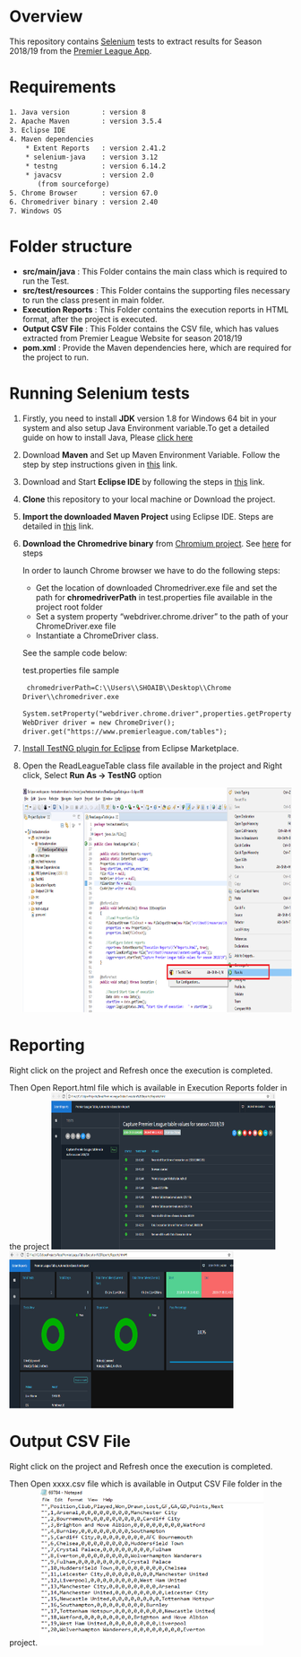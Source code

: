 # Overview

This repository contains [Selenium](http://seleniumhq.org/) tests to extract results for Season 2018/19 from the [Premier League App](https://www.premierleague.com/tables).


# Requirements

```
1. Java version        : version 8
2. Apache Maven        : version 3.5.4
3. Eclipse IDE
4. Maven dependencies 
    * Extent Reports   : version 2.41.2
    * selenium-java    : version 3.12
    * testng           : version 6.14.2
    * javacsv          : version 2.0
       (from sourceforge)
5. Chrome Browser      : version 67.0
6. Chromedriver binary : version 2.40
7. Windows OS       
 ```
# Folder structure


* **src/main/java**        : This Folder contains the main class which is required to run the Test.
* **src/test/resources**   : This Folder contains the supporting files necessary to run the class present in main folder.
* **Execution Reports**    : This Folder contains the execution reports in HTML format, after the project is executed.
* **Output CSV File**      : This Folder contains the CSV file, which has values extracted from Premier League Website for season                                    2018/19 
* **pom.xml**              : Provide the Maven dependencies here, which are required for the project to run.

# Running Selenium tests

1. Firstly, you need to install **JDK** version 1.8 for Windows 64 bit in your system and also setup Java Environment variable.To get a detailed guide on how to install Java, Please <a href="https://drive.google.com/open?id=1S_jt7mUKnJakfdZrKIRSzsxTGc-TYMdE">click here</a>

2. Download **Maven** and Set up Maven Environment Variable. Follow the step by step instructions given in <a href="https://drive.google.com/open?id=1S9pB4Zk7veq_YCDi7w1TMgHv6390ZH1o">this</a> link. 

3. Download and Start **Eclipse IDE** by following the steps in <a href="https://drive.google.com/open?id=1IaOGHymbUCUBIyTmEwgq8p5D1eGZVGrx">this</a> link. 

4. **Clone** this repository to your local machine or Download the project.

5. **Import the downloaded Maven Project** using Eclipse IDE. Steps are detailed in <a href="https://drive.google.com/open?id=1d4JTccc7P7X_zzxdYvby_wzhd4OTWA0M">this</a> link.

6. **Download the Chromedrive binary** from <a href="http://chromedriver.chromium.org/downloads">Chromium project</a>. See <a href="https://drive.google.com/open?id=1WYRRFy3tuasB5A9u6nQzBpT3egYNXLNw">here</a> for steps

   In order to launch Chrome browser we have to do the following steps:
    
    * Get the location of downloaded Chromedriver.exe file and set the path for **chromedriverPath** in test.properties file available         in the project root folder
    * Set a system property “webdriver.chrome.driver” to the path of your ChromeDriver.exe file
    * Instantiate a ChromeDriver class.

   See the sample code below:
   
     test.properties file sample
   ```
    chromedriverPath=C:\\Users\\SHOAIB\\Desktop\\Chrome Driver\\chromedriver.exe
   ```
   ```
   System.setProperty("webdriver.chrome.driver",properties.getProperty("chromedriverPath"));
   WebDriver driver = new ChromeDriver();
   driver.get("https://www.premierleague.com/tables");
   ```
7. <a href="https://drive.google.com/open?id=1jhwcuI0yNJ34YwbEAPCo-n_yuRTNS7vH
">Install TestNG plugin for Eclipse</a> from Eclipse Marketplace.

8. Open the ReadLeagueTable class file available in the project and Right click, Select **Run As -> TestNG** option
      
      <img src="ReadPremierLeagueTable/images/TestNGrun.png" width="800" height="400" />

# Reporting

Right click on the project and Refresh once the execution is completed.

Then Open Report.html file which is available in Execution Reports folder in the project
<img src="ReadPremierLeagueTable/images/Reports1.png" width="400" height="280" />
<img src="ReadPremierLeagueTable/images/Reports2.png" width="400" height="280" />

# Output CSV File
Right click on the project and Refresh once the execution is completed.

Then Open xxxx.csv file which is available in Output CSV File folder in the project.
<img src="ReadPremierLeagueTable/images/csv.png" width="400" height="280" />





